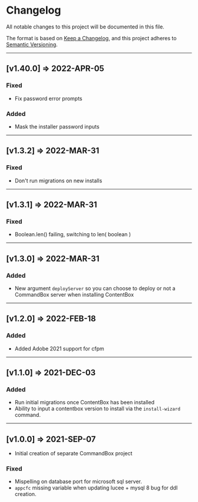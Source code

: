 # Changelog

All notable changes to this project will be documented in this file.

The format is based on [Keep a Changelog](https://keepachangelog.com/en/1.0.0/),
and this project adheres to [Semantic Versioning](https://semver.org/spec/v2.0.0.html).

----

## [v1.40.0] => 2022-APR-05

### Fixed

* Fix password error prompts

### Added

* Mask the installer password inputs

----

## [v1.3.2] => 2022-MAR-31

### Fixed

* Don't run migrations on new installs

----

## [v1.3.1] => 2022-MAR-31

### Fixed

* Boolean.len() failing, switching to len( boolean )

----

## [v1.3.0] => 2022-MAR-31

### Added

* New argument `deployServer` so you can choose to deploy or not a CommandBox server when installing ContentBox

----

## [v1.2.0] => 2022-FEB-18

### Added

* Added Adobe 2021 support for cfpm


----

## [v1.1.0] => 2021-DEC-03

### Added

* Run initial migrations once ContentBox has been installed
* Ability to input a contentbox version to install via the `install-wizard` command.

----

## [v1.0.0] => 2021-SEP-07

* Initial creation of separate CommandBox project

### Fixed

* Mispelling on database port for microsoft sql server.
* `appcfc` missing variable when updating lucee + mysql 8 bug for ddl creation.
